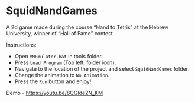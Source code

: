 # SquidNandGames
A 2d game made during the course “Nand to Tetris” at the Hebrew University, winner of “Hall of Fame” contest.

Instructions:
* Open `VMEmulator.bat` in tools folder.
* Press `Load Program` (Top left, folder icon).
* Navigate to the location of the project and select `SquidNandGames` folder.
* Change the animation to `No Animation`.
* Press the `Run` button and enjoy!

Demo - https://youtu.be/8QGlde2N_KM
